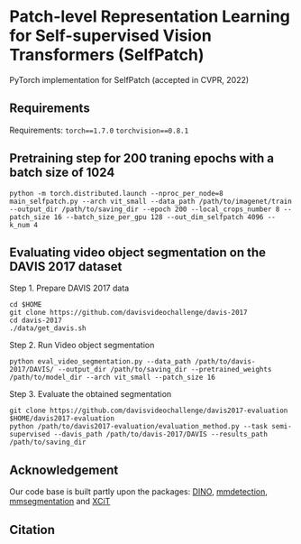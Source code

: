 # Patch-level Representation Learning for Self-supervised Vision Transformers (SelfPatch)

PyTorch implementation for SelfPatch (accepted in CVPR, 2022)

## Requirements
Requirements: `torch==1.7.0` `torchvision==0.8.1`

## Pretraining step for 200 traning epochs with a batch size of 1024
`python -m torch.distributed.launch --nproc_per_node=8 main_selfpatch.py --arch vit_small --data_path /path/to/imagenet/train --output_dir /path/to/saving_dir --epoch 200 --local_crops_number 8 --patch_size 16 --batch_size_per_gpu 128 --out_dim_selfpatch 4096 --k_num 4`


## Evaluating video object segmentation on the DAVIS 2017 dataset
Step 1. Prepare DAVIS 2017 data

```
cd $HOME
git clone https://github.com/davisvideochallenge/davis-2017
cd davis-2017
./data/get_davis.sh
```

Step 2. Run Video object segmentation

`python eval_video_segmentation.py --data_path /path/to/davis-2017/DAVIS/ --output_dir /path/to/saving_dir --pretrained_weights /path/to/model_dir --arch vit_small --patch_size 16`

Step 3. Evaluate the obtained segmentation

```
git clone https://github.com/davisvideochallenge/davis2017-evaluation 
$HOME/davis2017-evaluation
python /path/to/davis2017-evaluation/evaluation_method.py --task semi-supervised --davis_path /path/to/davis-2017/DAVIS --results_path /path/to/saving_dir
```

## Acknowledgement
Our code base is built partly upon the packages: 
<a href="https://github.com/facebookresearch/dino">DINO</a>, <a href=https://github.com/open-mmlab/mmdetection>mmdetection</a>, <a href=https://github.com/open-mmlab/mmsegmentation>mmsegmentation</a> and <a href=https://github.com/facebookresearch/xcit>XCiT</a>

## Citation
